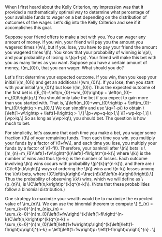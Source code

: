 <html>
<head>
  <meta charset="utf-8">
  <meta name="viewport" content="width=device-width">
  <title>Understanding the Kelly Criterion</title>
  <script src="https://polyfill.io/v3/polyfill.min.js?features=es6"></script>
  <script id="MathJax-script" async
          src="https://cdn.jsdelivr.net/npm/mathjax@3/es5/tex-mml-chtml.js">
  </script>
</head>
<body>
<p>
  When I first heard about the Kelly Criterion, my impression was that it provided a mathematically optimal way to determine what percentage of your available funds to wager on a bet depending on the distribution of outcomes of the wager. Let's dig into the Kelly Criterion and see if it accomplishes this goal.
</p>
<p>
  Suppose your friend offers to make a bet with you. You can wager any amount of money. If you win, your friend will pay you the amount you wagered times \(w\), but if you lose, you have to pay your friend the amount you wagered times \(l\). You know that your probability of winning is \(p\), and your probability of losing is \(q=1-p\). Your friend will make this bet with you as many times as you want. Suppose you have a certain amount of money, \(m_{0}\), that you can wager. What should you do?
</p>
<p>
  Let's first determine your expected outcome. If you win, then you keep your initial \(m_{0}\) and get an additional \(wm_{0}\). If you lose, then you start with your initial \(m_{0}\) but lose \(lm_{0}\). Thus the expected outcome of the first bet is
  \[E_{1}=\left(m_{0}+wm_{0}\right)p + \left(m_{0}-m_{0}l\right)q.\]
You should only take the bet if you expect to gain more than you started with. That is,
  \[\left(m_{0}+wm_{0}\right)p + \left(m_{0}-lm_{0}\right)q > m_{0}.\]
We can simplify and use \(q=1-p\) to obtain
  \[\left(1+w\right)p + \left(1-l\right)q > 1,\]
  \[p+wp+q-lq>1,\]
  \[1+wp-lq>1,\]
  \[wp>lq.\]
So as long as \(wp>lq\), you should bet. The question is how much to bet.
</p>
<p>
  For simplicity, let's assume that each time you make a bet, you wager some fraction \(f\) of your remaining funds. Then each time you win, you multiply your funds by a factor of \(1+fw\), and each time you lose, you multiply your funds by a factor of \(1-fl\). Therefore, your bankroll after \(n\) bets is
  \[m_{n}=m_{0}\left(1+fw\right)^{k}\left(1-fl\right)^{n-k}\]
where \(k\) is the number of wins and thus \(n-k\) is the number of losses. Each outcome involving \(k\) wins occurs with probability \(p^{k}q^{n-k}\), and there are \(C\left(n,k\right)\) ways of ordering the \(k\) wins and \(n-k\) losses among the \(n\) bets, where
  \[C\left(n,k\right)=\frac{n!}{k!\left(n-k\right)!\right)}.\]
Thus the probability of observing \(k\) wins, which we will define as \(p_{n}\), is \(C\left(n,k\right)p^{k}q^{n-k}\). (Note that these probabilities follow a binomial distribution.)
</p>
<p>
  One strategy to maximize your wealth would be to maximize the expected value of \(m_{n}\). We can use the binomial theorem to compute
  \[
  E_{n}
  =
  \sum_{k=0}^{n}m_{n}p_{n}
  =
  \sum_{k=0}^{n}m_{0}\left(1+fw\right)^{k}\left(1-fl\right)^{n-k}C\left(n,k\right)p^{k}q^{n-k}
  =
  \sum_{k=0}^{n}m_{0}\left[\left(1+fw\right)p\right]^{k}\left[\left(1-fl\right)q\right]^{n-k}
  =
  \left[\left(1+fw\right)p+\left(1-fl\right)q\right]^{n}
  .
  \]
</p>
</body>
</html>
